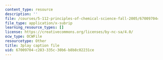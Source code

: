 ```yaml
---
content_type: resource
description: ''
file: /courses/5-112-principles-of-chemical-science-fall-2005/67009704c283335c30b6b8b8c02231ce_hjFnG8m6mCc.srt
file_type: application/x-subrip
learning_resource_types: []
license: https://creativecommons.org/licenses/by-nc-sa/4.0/
ocw_type: OCWFile
resourcetype: Other
title: 3play caption file
uid: 67009704-c283-335c-30b6-b8b8c02231ce
---
```

